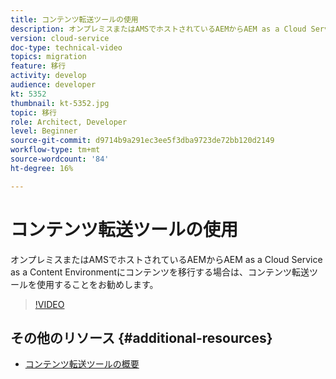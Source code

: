 ```yaml
---
title: コンテンツ転送ツールの使用
description: オンプレミスまたはAMSでホストされているAEMからAEM as a Cloud Service as a Content Environmentにコンテンツを移行する場合は、コンテンツ転送ツールを使用することをお勧めします。
version: cloud-service
doc-type: technical-video
topics: migration
feature: 移行
activity: develop
audience: developer
kt: 5352
thumbnail: kt-5352.jpg
topic: 移行
role: Architect, Developer
level: Beginner
source-git-commit: d9714b9a291ec3ee5f3dba9723de72bb120d2149
workflow-type: tm+mt
source-wordcount: '84'
ht-degree: 16%

---
```



# コンテンツ転送ツールの使用

オンプレミスまたはAMSでホストされているAEMからAEM as a Cloud Service as a Content Environmentにコンテンツを移行する場合は、コンテンツ転送ツールを使用することをお勧めします。

>[!VIDEO](https://video.tv.adobe.com/v/35460/?quality=12&learn=on)

## その他のリソース {#additional-resources}

* [コンテンツ転送ツールの概要](https://docs.adobe.com/content/help/ja/experience-manager-cloud-service/moving/cloud-migration/content-transfer-tool/overview-content-transfer-tool.html)

